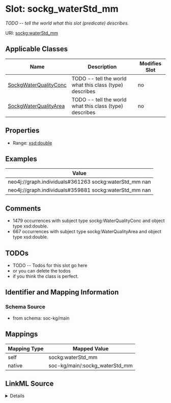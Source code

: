 

# Slot: sockg_waterStd_mm


_TODO -- tell the world what this slot (predicate) describes._





URI: [sockg:waterStd_mm](http://www.semanticweb.org/sockg/ontologies/2024/0/soil-carbon-ontology/waterStd_mm)



<!-- no inheritance hierarchy -->





## Applicable Classes

| Name | Description | Modifies Slot |
| --- | --- | --- |
| [SockgWaterQualityConc](../classes/SockgWaterQualityConc.md) | TODO -- tell the world what this class (type) describes |  no  |
| [SockgWaterQualityArea](../classes/SockgWaterQualityArea.md) | TODO -- tell the world what this class (type) describes |  no  |







## Properties

* Range: [xsd:double](http://www.w3.org/2001/XMLSchema#double)






## Examples

| Value |
| --- |
| neo4j://graph.individuals#361263 sockg:waterStd_mm nan |
| neo4j://graph.individuals#359881 sockg:waterStd_mm nan |

## Comments

* 1479 occurrences with subject type sockg:WaterQualityConc and object type xsd:double.
* 667 occurrences with subject type sockg:WaterQualityArea and object type xsd:double.

## TODOs

* TODO -- Todos for this slot go here
* or you can delete the todos
* if you think the class is perfect.

## Identifier and Mapping Information







### Schema Source


* from schema: soc-kg/main




## Mappings

| Mapping Type | Mapped Value |
| ---  | ---  |
| self | sockg:waterStd_mm |
| native | soc-kg/main/:sockg_waterStd_mm |




## LinkML Source

<details>
```yaml
name: sockg_waterStd_mm
description: TODO -- tell the world what this slot (predicate) describes.
todos:
- TODO -- Todos for this slot go here
- or you can delete the todos
- if you think the class is perfect.
comments:
- 1479 occurrences with subject type sockg:WaterQualityConc and object type xsd:double.
- 667 occurrences with subject type sockg:WaterQualityArea and object type xsd:double.
examples:
- value: neo4j://graph.individuals#361263 sockg:waterStd_mm nan
- value: neo4j://graph.individuals#359881 sockg:waterStd_mm nan
from_schema: soc-kg/main
rank: 1000
slot_uri: sockg:waterStd_mm
alias: sockg_waterStd_mm
domain_of:
- sockg_WaterQualityArea
- sockg_WaterQualityConc
range: double

```
</details>